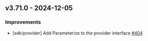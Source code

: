 ## v3.71.0 - 2024-12-05

### Improvements

- [sdk/provider] Add Parameterize to the provider interface [#404](https://github.com/pulumi/pulumi-dotnet/pull/404)

